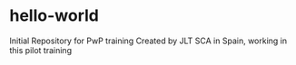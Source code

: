 # hello-world
Initial Repository for PwP training
Created by JLT
SCA in Spain, working in this pilot training
